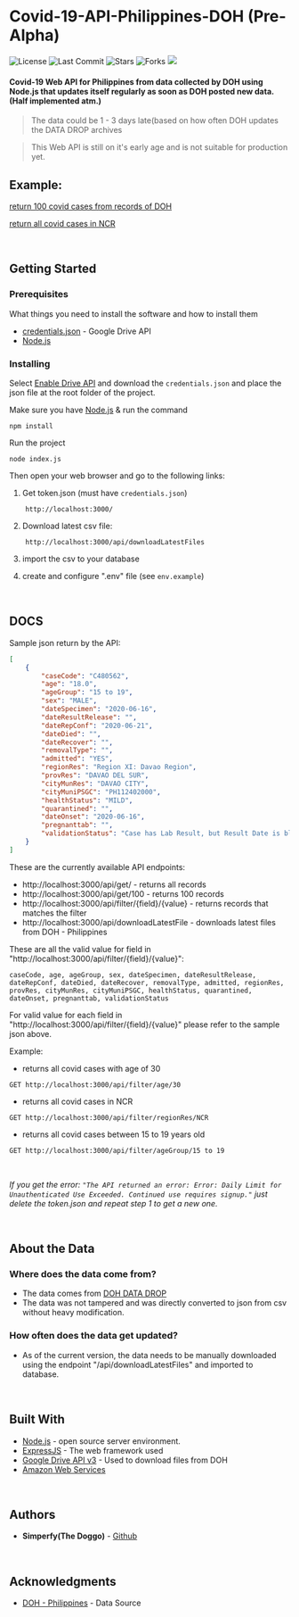 # Covid-19-API-Philippines-DOH (Pre-Alpha)

![License](https://img.shields.io/github/license/simperfy/Covid-19-API-Philippines-DOH?style=plastic&logo=github)
![Last Commit](https://img.shields.io/github/last-commit/simperfy/Covid-19-API-Philippines-DOH?style=plastic&logo=github)
![Stars](https://img.shields.io/github/stars/simperfy/Covid-19-API-Philippines-DOH?style=plastic&logo=github)
![Forks](https://img.shields.io/github/forks/Simperfy/Covid-19-API-Philippines-DOH?style=plastic&logo=github)
![](https://img.shields.io/twitter/url?url=https%3A%2F%2Fgithub.com%2FSimperfy%2FCovid-19-API-Philippines-DOH)

#### Covid-19 Web API for Philippines from data collected by DOH using Node.js that updates itself regularly as soon as DOH posted new data. (Half implemented atm.)

>The data could be 1 - 3 days late(based on how often DOH updates the DATA DROP archives

>This Web API is still on it's early age and is not suitable for production yet.

## Example: 
[return 100 covid cases from records of DOH](https://covid19-api-philippines.herokuapp.com/api/get/100)

[return all covid cases in NCR](https://covid19-api-philippines.herokuapp.com/api/filter/regionRes/NCR)

<br>

## Getting Started

### Prerequisites

What things you need to install the software and how to install them

* [credentials.json](https://developers.google.com/drive/api/v3/quickstart/go) - Google Drive API
* [Node.js](https://nodejs.org/en/)

### Installing

Select [Enable Drive API](https://developers.google.com/drive/api/v3/quickstart/go) and download the `credentials.json` and place the json file at the root folder of the project.

Make sure you have [Node.js](https://nodejs.org) & run the command

```
npm install
```

Run the project

```
node index.js
```

Then open your web browser and go to the following links:

1. Get token.json (must have `credentials.json`)
```
    http://localhost:3000/
```

2. Download latest csv file:
```
    http://localhost:3000/api/downloadLatestFiles
```

3. import the csv to your database

4. create and configure ".env" file (see `env.example`)

<br>

## DOCS

Sample json return by the API:
```JSON
[
    {
        "caseCode": "C480562",
        "age": "18.0",
        "ageGroup": "15 to 19",
        "sex": "MALE",
        "dateSpecimen": "2020-06-16",
        "dateResultRelease": "",
        "dateRepConf": "2020-06-21",
        "dateDied": "",
        "dateRecover": "",
        "removalType": "",
        "admitted": "YES",
        "regionRes": "Region XI: Davao Region",
        "provRes": "DAVAO DEL SUR",
        "cityMunRes": "DAVAO CITY",
        "cityMuniPSGC": "PH112402000",
        "healthStatus": "MILD",
        "quarantined": "",
        "dateOnset": "2020-06-16",
        "pregnanttab": "",
        "validationStatus": "Case has Lab Result, but Result Date is blank"
    }
]
```
These are the currently available API endpoints:
* http://localhost:3000/api/get/ - returns all records
* http://localhost:3000/api/get/100 - returns 100 records
* http://localhost:3000/api/filter/{field}/{value} - returns records that matches the filter
* http://localhost:3000/api/downloadLatestFile - downloads latest files from DOH - Philippines

These are all the valid value for field in "http://localhost:3000/api/filter/{field}/{value}":
```
caseCode, age, ageGroup, sex, dateSpecimen, dateResultRelease, dateRepConf, dateDied, dateRecover, removalType, admitted, regionRes, provRes, cityMunRes, cityMuniPSGC, healthStatus, quarantined, dateOnset, pregnanttab, validationStatus
```

For valid value for each field in "http://localhost:3000/api/filter/{field}/{value}" please refer to the sample json above.

Example:
* returns all covid cases with age of 30
```http
GET http://localhost:3000/api/filter/age/30
``` 
* returns all covid cases in NCR
```http
GET http://localhost:3000/api/filter/regionRes/NCR
```
* returns all covid cases between 15 to 19 years old
```http
GET http://localhost:3000/api/filter/ageGroup/15 to 19
```

<br>

*If you get the error: `"The API returned an error: Error: Daily Limit for Unauthenticated Use Exceeded. Continued use requires signup."` just delete the token.json and repeat step 1 to get a new one.* 

<br>

## About the Data
### Where does the data come from?
* The data comes from [DOH DATA DROP](https://drive.google.com/drive/folders/1UelgRGmUGNMKH1Q3nzqTj57V41bjmnxg)
* The data was not tampered and was directly converted to json from csv without heavy modification.

### How often does the data get updated?
* As of the current version, the data needs to be manually downloaded using the endpoint "/api/downloadLatestFiles" and imported to database.

<br>

## Built With
* [Node.js](https://nodejs.org) - open source server environment.
* [ExpressJS](http://www.dropwizard.io/1.0.2/docs/) - The web framework used
* [Google Drive API v3](https://developers.google.com/drive/api/v3/about-sdk) - Used to download files from DOH
* [Amazon Web Services](https://aws.amazon.com/)

<br>

## Authors

* **Simperfy(The Doggo)** - [Github](https://github.com/Simperfy)

<br>

## Acknowledgments

* [DOH - Philippines](https://www.doh.gov.ph/) - Data Source
